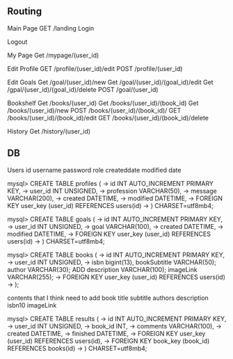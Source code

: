 ## Routing
Main Page
GET /landing
Login

Logout

My Page
Get /mypage/(user_id)

Edit Profile
GET /profile/(user_id)/edit
POST /profile/(user_id)

Edit Goals
Get /goal/(user_id)/new
Get /goal/(user_id)/(goal_id)/edit
Get /gpal/(user_id)/(goal_id)/delete
POST /goal/(user_id)

Bookshelf
Get /books/(user_id)
Get /books/(user_id)/(book_id)
Get /books/(user_id)/new
POST /books/(user_id)/(book_id)/
GET /books/(user_id)/(book_id)/edit
GET /books/(user_id)/(book_id)/delete

History
Get /history/(user_id)

## DB
Users
id
username
password
role
createddate
modified date

mysql> CREATE TABLE profiles (
    -> id INT AUTO_INCREMENT PRIMARY KEY,
    -> user_id INT UNSIGNED,
    -> profession VARCHAR(50),
    -> message VARCHAR(200),
    -> created DATETIME,
    -> modified DATETIME,
    -> FOREIGN KEY user_key (user_id) REFERENCES users(id)
    -> ) CHARSET=utf8mb4;


mysql> CREATE TABLE goals ( 
    -> id INT AUTO_INCREMENT PRIMARY KEY,
    -> user_id INT UNSIGNED,
    -> goal VARCHAR(100),
    -> created DATETIME,
    -> modified DATETIME,
    -> FOREIGN KEY user_key (user_id) REFERENCES users(id)
    -> ) CHARSET=utf8mb4;

mysql> CREATE TABLE books (
    -> id INT AUTO_INCREMENT PRIMARY KEY,
    -> user_id INT UNSIGNED,
    -> isbn bigint(13),
bookSubtitle VARCHAR(50);
author VARCHAR(30);
ADD description VARCHAR(100);
imageLink VARCHAR(255);
    -> FOREIGN KEY user_key (user_id) REFERENCES users(id)
    -> );

contents that I think need to add
book title subtitle authors description isbn10 imageLink


mysql> CREATE TABLE results (
    -> id INT AUTO_INCREMENT PRIMARY KEY,
    -> user_id INT UNSIGNED,
    -> book_id INT,
    -> comments VARCHAR(100),
    -> created DATETIME,
    -> finished DATETIME,
    -> FOREIGN KEY user_key (user_id) REFERENCES users(id),
    -> FOREIGN KEY book_key (book_id) REFERENCES books(id)
    -> ) CHARSET=utf8mb4;
